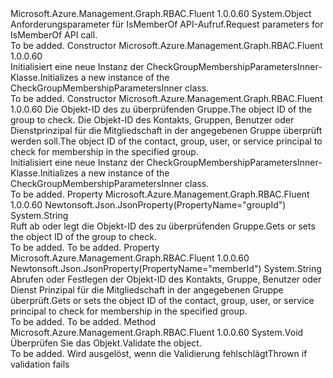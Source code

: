 <Type Name="CheckGroupMembershipParametersInner" FullName="Microsoft.Azure.Management.Graph.RBAC.Fluent.Models.CheckGroupMembershipParametersInner">
  <TypeSignature Language="C#" Value="public class CheckGroupMembershipParametersInner" />
  <TypeSignature Language="ILAsm" Value=".class public auto ansi beforefieldinit CheckGroupMembershipParametersInner extends System.Object" />
  <TypeSignature Language="DocId" Value="T:Microsoft.Azure.Management.Graph.RBAC.Fluent.Models.CheckGroupMembershipParametersInner" />
  <TypeSignature Language="VB.NET" Value="Public Class CheckGroupMembershipParametersInner" />
  <TypeSignature Language="F#" Value="type CheckGroupMembershipParametersInner = class" />
  <AssemblyInfo>
    <AssemblyName>Microsoft.Azure.Management.Graph.RBAC.Fluent</AssemblyName>
    <AssemblyVersion>1.0.0.60</AssemblyVersion>
  </AssemblyInfo>
  <Base>
    <BaseTypeName>System.Object</BaseTypeName>
  </Base>
  <Interfaces />
  <Docs>
    <summary>
            <span data-ttu-id="2304f-101">Anforderungsparameter für IsMemberOf API-Aufruf.</span><span class="sxs-lookup"><span data-stu-id="2304f-101">Request parameters for IsMemberOf API call.</span></span>
            </summary>
    <remarks>To be added.</remarks>
  </Docs>
  <Members>
    <Member MemberName=".ctor">
      <MemberSignature Language="C#" Value="public CheckGroupMembershipParametersInner ();" />
      <MemberSignature Language="ILAsm" Value=".method public hidebysig specialname rtspecialname instance void .ctor() cil managed" />
      <MemberSignature Language="DocId" Value="M:Microsoft.Azure.Management.Graph.RBAC.Fluent.Models.CheckGroupMembershipParametersInner.#ctor" />
      <MemberSignature Language="VB.NET" Value="Public Sub New ()" />
      <MemberType>Constructor</MemberType>
      <AssemblyInfo>
        <AssemblyName>Microsoft.Azure.Management.Graph.RBAC.Fluent</AssemblyName>
        <AssemblyVersion>1.0.0.60</AssemblyVersion>
      </AssemblyInfo>
      <Parameters />
      <Docs>
        <summary>
            <span data-ttu-id="2304f-102">Initialisiert eine neue Instanz der CheckGroupMembershipParametersInner-Klasse.</span><span class="sxs-lookup"><span data-stu-id="2304f-102">Initializes a new instance of the CheckGroupMembershipParametersInner class.</span></span>
            </summary>
        <remarks>To be added.</remarks>
      </Docs>
    </Member>
    <Member MemberName=".ctor">
      <MemberSignature Language="C#" Value="public CheckGroupMembershipParametersInner (string groupId, string memberId);" />
      <MemberSignature Language="ILAsm" Value=".method public hidebysig specialname rtspecialname instance void .ctor(string groupId, string memberId) cil managed" />
      <MemberSignature Language="DocId" Value="M:Microsoft.Azure.Management.Graph.RBAC.Fluent.Models.CheckGroupMembershipParametersInner.#ctor(System.String,System.String)" />
      <MemberSignature Language="VB.NET" Value="Public Sub New (groupId As String, memberId As String)" />
      <MemberSignature Language="F#" Value="new Microsoft.Azure.Management.Graph.RBAC.Fluent.Models.CheckGroupMembershipParametersInner : string * string -&gt; Microsoft.Azure.Management.Graph.RBAC.Fluent.Models.CheckGroupMembershipParametersInner" Usage="new Microsoft.Azure.Management.Graph.RBAC.Fluent.Models.CheckGroupMembershipParametersInner (groupId, memberId)" />
      <MemberType>Constructor</MemberType>
      <AssemblyInfo>
        <AssemblyName>Microsoft.Azure.Management.Graph.RBAC.Fluent</AssemblyName>
        <AssemblyVersion>1.0.0.60</AssemblyVersion>
      </AssemblyInfo>
      <Parameters>
        <Parameter Name="groupId" Type="System.String" />
        <Parameter Name="memberId" Type="System.String" />
      </Parameters>
      <Docs>
        <param name="groupId"><span data-ttu-id="2304f-103">Die Objekt-ID des zu überprüfenden Gruppe.</span><span class="sxs-lookup"><span data-stu-id="2304f-103">The object ID of the group to check.</span></span></param>
        <param name="memberId"><span data-ttu-id="2304f-104">Die Objekt-ID des Kontakts, Gruppen, Benutzer oder Dienstprinzipal für die Mitgliedschaft in der angegebenen Gruppe überprüft werden soll.</span><span class="sxs-lookup"><span data-stu-id="2304f-104">The object ID of the contact, group, user, or service principal to check for membership in the specified group.</span></span></param>
        <summary>
            <span data-ttu-id="2304f-105">Initialisiert eine neue Instanz der CheckGroupMembershipParametersInner-Klasse.</span><span class="sxs-lookup"><span data-stu-id="2304f-105">Initializes a new instance of the CheckGroupMembershipParametersInner class.</span></span>
            </summary>
        <remarks>To be added.</remarks>
      </Docs>
    </Member>
    <Member MemberName="GroupId">
      <MemberSignature Language="C#" Value="public string GroupId { get; set; }" />
      <MemberSignature Language="ILAsm" Value=".property instance string GroupId" />
      <MemberSignature Language="DocId" Value="P:Microsoft.Azure.Management.Graph.RBAC.Fluent.Models.CheckGroupMembershipParametersInner.GroupId" />
      <MemberSignature Language="VB.NET" Value="Public Property GroupId As String" />
      <MemberSignature Language="F#" Value="member this.GroupId : string with get, set" Usage="Microsoft.Azure.Management.Graph.RBAC.Fluent.Models.CheckGroupMembershipParametersInner.GroupId" />
      <MemberType>Property</MemberType>
      <AssemblyInfo>
        <AssemblyName>Microsoft.Azure.Management.Graph.RBAC.Fluent</AssemblyName>
        <AssemblyVersion>1.0.0.60</AssemblyVersion>
      </AssemblyInfo>
      <Attributes>
        <Attribute>
          <AttributeName>Newtonsoft.Json.JsonProperty(PropertyName="groupId")</AttributeName>
        </Attribute>
      </Attributes>
      <ReturnValue>
        <ReturnType>System.String</ReturnType>
      </ReturnValue>
      <Docs>
        <summary>
            <span data-ttu-id="2304f-106">Ruft ab oder legt die Objekt-ID des zu überprüfenden Gruppe.</span><span class="sxs-lookup"><span data-stu-id="2304f-106">Gets or sets the object ID of the group to check.</span></span>
            </summary>
        <value>To be added.</value>
        <remarks>To be added.</remarks>
      </Docs>
    </Member>
    <Member MemberName="MemberId">
      <MemberSignature Language="C#" Value="public string MemberId { get; set; }" />
      <MemberSignature Language="ILAsm" Value=".property instance string MemberId" />
      <MemberSignature Language="DocId" Value="P:Microsoft.Azure.Management.Graph.RBAC.Fluent.Models.CheckGroupMembershipParametersInner.MemberId" />
      <MemberSignature Language="VB.NET" Value="Public Property MemberId As String" />
      <MemberSignature Language="F#" Value="member this.MemberId : string with get, set" Usage="Microsoft.Azure.Management.Graph.RBAC.Fluent.Models.CheckGroupMembershipParametersInner.MemberId" />
      <MemberType>Property</MemberType>
      <AssemblyInfo>
        <AssemblyName>Microsoft.Azure.Management.Graph.RBAC.Fluent</AssemblyName>
        <AssemblyVersion>1.0.0.60</AssemblyVersion>
      </AssemblyInfo>
      <Attributes>
        <Attribute>
          <AttributeName>Newtonsoft.Json.JsonProperty(PropertyName="memberId")</AttributeName>
        </Attribute>
      </Attributes>
      <ReturnValue>
        <ReturnType>System.String</ReturnType>
      </ReturnValue>
      <Docs>
        <summary>
            <span data-ttu-id="2304f-107">Abrufen oder Festlegen der Objekt-ID des Kontakts, Gruppe, Benutzer oder Dienst Prinzipal für die Mitgliedschaft in der angegebenen Gruppe überprüft.</span><span class="sxs-lookup"><span data-stu-id="2304f-107">Gets or sets the object ID of the contact, group, user, or service principal to check for membership in the specified group.</span></span>
            </summary>
        <value>To be added.</value>
        <remarks>To be added.</remarks>
      </Docs>
    </Member>
    <Member MemberName="Validate">
      <MemberSignature Language="C#" Value="public virtual void Validate ();" />
      <MemberSignature Language="ILAsm" Value=".method public hidebysig newslot virtual instance void Validate() cil managed" />
      <MemberSignature Language="DocId" Value="M:Microsoft.Azure.Management.Graph.RBAC.Fluent.Models.CheckGroupMembershipParametersInner.Validate" />
      <MemberSignature Language="VB.NET" Value="Public Overridable Sub Validate ()" />
      <MemberSignature Language="F#" Value="abstract member Validate : unit -&gt; unit&#xA;override this.Validate : unit -&gt; unit" Usage="checkGroupMembershipParametersInner.Validate " />
      <MemberType>Method</MemberType>
      <AssemblyInfo>
        <AssemblyName>Microsoft.Azure.Management.Graph.RBAC.Fluent</AssemblyName>
        <AssemblyVersion>1.0.0.60</AssemblyVersion>
      </AssemblyInfo>
      <ReturnValue>
        <ReturnType>System.Void</ReturnType>
      </ReturnValue>
      <Parameters />
      <Docs>
        <summary>
            <span data-ttu-id="2304f-108">Überprüfen Sie das Objekt.</span><span class="sxs-lookup"><span data-stu-id="2304f-108">Validate the object.</span></span>
            </summary>
        <remarks>To be added.</remarks>
        <exception cref="T:Microsoft.Rest.ValidationException">
            <span data-ttu-id="2304f-109">Wird ausgelöst, wenn die Validierung fehlschlägt</span><span class="sxs-lookup"><span data-stu-id="2304f-109">Thrown if validation fails</span></span>
            </exception>
      </Docs>
    </Member>
  </Members>
</Type>